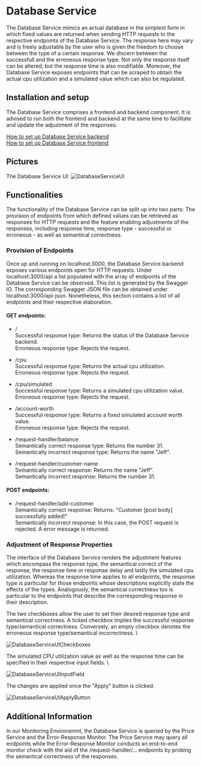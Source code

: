 # Database Service

The Database Service mimics an actual database in the simplest form in which fixed values are returned when sending HTTP requests to the respective endpoints of the Database Service. The response here may vary and is freely adjustable by the user who is given the freedom to choose between the type of a certain response. We discern between the successfull and the erroneous response type. Not only the response itself can be altered, but the response time is also modifiable. Moreover, the Database Service exposes endpoints that can be scraped to obtain the actual cpu utilization and a simulated value which can also be regulated.

## Installation and setup

The Database Service comprises a frontend and backend component. It is advised to run both the frontend and backend at the same time to facilitate and update the adjustment of the responses. 

[How to set up Database Service backend](https://github.com/ccims/database-service/blob/dev/database-service/README.md) </br>
[How to set up Database Service frontend](https://github.com/ccims/database-service/blob/dev/database-serviceui/README.md)

## Pictures

The Database Service UI:
![DatabaseServiceUI](https://github.com/ccims/database-service/blob/dev/database-serviceui/documentation/databaseserviceui.PNG?raw=true)

## Functionalities
The functionality of the Database Service can be split up into two parts: The provision of endpoints from which defined values can be retrieved as responses for HTTP requests and the feature enabling adjustments of the responses, including response time, response type - successful or erroneous - as well as semantical correctness.

### Provision of Endpoints 
Once up and running on localhost:3000, the Database Service backend exposes various endpoints open for HTTP requests. Under localhost:3000/api a list populated with the array of endpoints of the Database Service can be observed. This list is generated by the Swagger IO. The corresponding Swagger JSON file can be obtained under localhost:3000/api-json. Nonetheless, this section contains a list of all endpoints and their respective elaboration. 

#### GET endpoints:
* / \
  Successful response type: Returns the status of the Database Service backend. \
  Erroneous response type: Rejects the request.

* /cpu \
  Successful response type:  Returns the actual cpu utilization. \
  Erroneous response type: Rejects the request.
  
* /cpu/simulated \
  Successful response type:  Returns a simulated cpu utilization value. \
  Erroneous response type: Rejects the request.

* /account-worth \
  Successful response type:  Returns a fixed simulated account worth value. \
  Erroneous response type: Rejects the request.
  
* /request-handler/balance \
  Semantically correct response type:  Returns the number 31. \
  Semantically incorrect response type: Returns the name "Jeff".
  
* /request-handler/customer-name \
  Semantically correct response:  Returns the name "Jeff". \
  Semantically incorrect response: Returns the number 31.
  
#### POST endpoints:  

* /request-handler/add-customer \
  Semantically correct response: Returns: "Customer [post body] successfully added!" \
  Semantically incorrect response: In this case, the POST request is rejected. A error message is returned.

### Adjustment of Response Properties
The interface of the Database Service renders the adjustment features which encompass the response type, the semantical correct of the response, the response time or response delay and lastly the simulated cpu utilization. Whereas the response time applies to all endpoints, the response type is particular for those endpoints whose descriptions explicitly state the effects of the types. Analogously, the semantical correctness too is particular to the endpoints that describe the corresponding response in their description. 

The two checkboxes allow the user to set their desired response type and semantical correctness. A ticked checkbox implies the successful response type/semantical correctness. Conversely, an empty checkbox denotes the erroneous response type/semantical incorrectness. \

![DatabaseServiceUICheckboxes](https://github.com/ccims/database-service/blob/dev/database-serviceui/documentation/checkbox_databaseservice.PNG?raw=true)

The simulated CPU utilization value as well as the response time can be specified in their respective input fields. \

![DatabaseServiceUIInputField](https://github.com/ccims/database-service/blob/dev/database-serviceui/documentation/input_databaseservice.PNG?raw=true)

The changes are applied once the "Apply" button is clicked.

![DatabaseServiceUIApplyButton](https://github.com/ccims/database-service/blob/dev/database-serviceui/documentation/apply_databaseservice.PNG?raw=true)

## Additional Information

In our Monitoring Environemnt, the Database Service is queried by the Price Service and the Error-Response Monitor. The Price Service may query all endpoints while the Error-Response Monitor conducts an end-to-end monitor check with the aid of the /request-handler/... endpoints by probing the semantical correctness of the responses.
